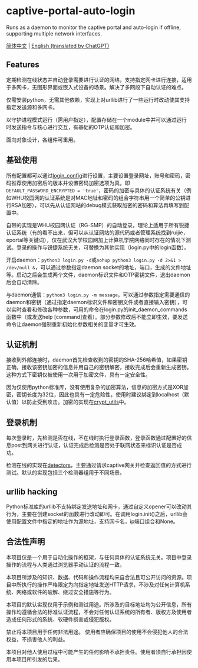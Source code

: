 # captive-portal-auto-login
Runs as a daemon to monitor the captive portal and auto-login if offline, supporting multiple network interfaces.

[简体中文](./README.md) | [English (translated by ChatGPT)](./README_en.md)

## Features
定期检测在线状态并自动登录需要进行认证的网络，支持指定网卡进行连接，适用于多网卡，无图形界面或嵌入式设备的场景。解决了多网段下自动认证的难点。

仅需安装python，无需其他依赖，实现上对urllib进行了一些运行时改动使其支持指定发送源和多网卡。

以守护进程模式运行（需用户指定），配置存储在一个module中并可以通过运行时发送指令与核心进行交互，有基础的OTP认证和加密。

面向对象设计，各组件可重用。

## 基础使用
所有配置都可以通过[login_config](./captive-portal-auto-login/login_config.py)进行设置，主要设置登录网址，账号和密码，密码推荐使用加密后的版本并设置密码加密选项为真，即```DEFAULT_PASSWORD_ENCRYPTED = 'true'```，密码的加密与具体的认证系统有关（例如WHU校园网的认证系统是对MAC地址和密码的组合字符串用一个简单的公钥进行RSA加密），可以先从认证网站的debug模式获取加密的密码和算法再填写到配置中。

自带的实现是WHU校园网认证（RG-SMP）的自动登录，理论上适用于所有锐捷认证系统（有的看不出来，但可以从认证网站的源代码或者管理系统找到ruijie，eportal等关键词），仅在武汉大学校园网加上计算机学院网络同时存在的情况下测试。登录的操作与锐捷系统无关，可替换为其他实现（login.py中的login函数）。

开启daemon：```python3 login.py -d```或```nohup python3 login.py -d 2>&1 > /dev/null &```，可以通过参数指定daemon socket的地址，端口，生成的文件地址等。启动之后会生成两个文件，daemon标识文件和OTP密钥文件，退出daemon后会自动清除。

与daemon通信：```python3 login.py -m message```，可以通过参数指定需要通信的daemon和密钥（通过指定daemon标识文件和密钥文件或者直接输入密钥），可以实时查看和修改各种参数，可用的命令在login.py的init_daemon_commands函数中（或发送help [command]查看）。部分参数修改后不能立即生效，要发送命令让daemon强制重新初始化参数相关的变量才可生效。

## 认证机制
接收到外部连接时，daemon首先检查收到的密钥的SHA-256哈希值，如果密钥正确，接收该密钥加密的信息并用自己的密钥解密，接收完成后会重新生成密钥。这种方式下密钥仅被使用一次用于加密文件，具有一定安全性。

因为仅使用python标准库，没有使用复杂的加密算法，信息的加密方式是XOR加密，密钥长度为32位，因此也具有一定危险性，使用时建议绑定到localhost（默认值）以防止受到攻击。加密的实现在[crypt_utils](./captive-portal-auto-login/crypt_utils.py)中。

## 登录机制
每次登录时，先检测是否在线，不在线时执行登录函数，登录函数通过配置好的信息post到网关进行认证，认证完成后检测是否处于联网状态来标识认证是否成功。

检测在线的实现在[detectors](./captive-portal-auto-login/detectors.py)，主要通过请求captive网关并检查返回值的方式进行测试。默认的实现包括三个检测器组用于不同场景。

## urllib hacking
Python标准库的urllib不支持绑定发送地址和网卡，通过自定义opener可以改动其行为，主要在创建socket的函数进行改动即可。在调用login.init()之后，urllib会使用配置文件中指定的地址作为源地址，支持网卡名，ip端口组合和None。

## 合法性声明
本项目仅是一个用于自动化操作的框架，与任何具体的认证系统无关。项目中登录操作的流程与人类通过浏览器手动认证的流程一致。

本项目所涉及的知识、数据、代码和操作流程均来自合法且可公开访问的资源。项目中所执行的操作严格限定为向指定地址发送HTTP请求，不涉及对任何计算机系统、网络或软件的破解、绕过安全措施等行为。

本项目的默认实现仅用于示例和测试用途。所涉及的目标地址均为公开信息，所有操作均遵循合法的标准认证流程，不会对任何认证系统的所有者、版权方及使用者造成任何形式的系统、软硬件损害或侵犯版权。

禁止将本项目用于任何非法用途。 使用者应确保项目的使用不会侵犯他人的合法权益，不损害他人的利益。

本项目对他人使用过程中可能产生的任何影响不承担责任。使用者须自行承担因使用本项目所引发的后果。
